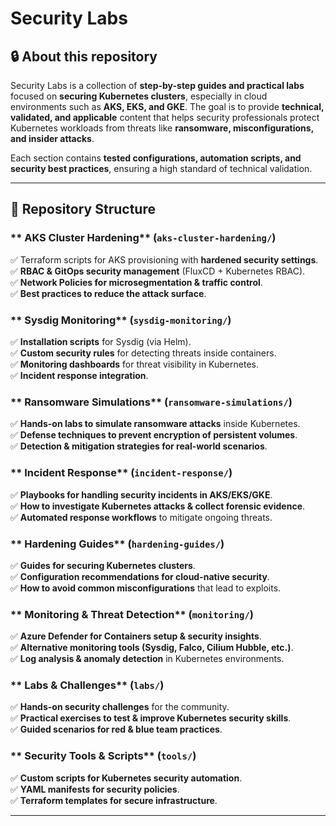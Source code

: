 # Security Labs

## 🔒 About this repository

Security Labs is a collection of **step-by-step guides and practical labs** focused on **securing Kubernetes clusters**, especially in cloud environments such as **AKS, EKS, and GKE**. The goal is to provide **technical, validated, and applicable** content that helps security professionals protect Kubernetes workloads from threats like **ransomware, misconfigurations, and insider attacks**.

Each section contains **tested configurations, automation scripts, and security best practices**, ensuring a high standard of technical validation.

---

## 📂 Repository Structure

### ** AKS Cluster Hardening** (`aks-cluster-hardening/`)
✅ Terraform scripts for AKS provisioning with **hardened security settings**.  
✅ **RBAC & GitOps security management** (FluxCD + Kubernetes RBAC).  
✅ **Network Policies for microsegmentation & traffic control**.  
✅ **Best practices to reduce the attack surface**.

### ** Sysdig Monitoring** (`sysdig-monitoring/`)
✅ **Installation scripts** for Sysdig (via Helm).  
✅ **Custom security rules** for detecting threats inside containers.  
✅ **Monitoring dashboards** for threat visibility in Kubernetes.  
✅ **Incident response integration**.

### ** Ransomware Simulations** (`ransomware-simulations/`)
✅ **Hands-on labs to simulate ransomware attacks** inside Kubernetes.  
✅ **Defense techniques to prevent encryption of persistent volumes**.  
✅ **Detection & mitigation strategies for real-world scenarios**.

### ** Incident Response** (`incident-response/`)
✅ **Playbooks for handling security incidents in AKS/EKS/GKE**.  
✅ **How to investigate Kubernetes attacks & collect forensic evidence**.  
✅ **Automated response workflows** to mitigate ongoing threats.

### ** Hardening Guides** (`hardening-guides/`)
✅ **Guides for securing Kubernetes clusters**.  
✅ **Configuration recommendations for cloud-native security**.  
✅ **How to avoid common misconfigurations** that lead to exploits.

### ** Monitoring & Threat Detection** (`monitoring/`)
✅ **Azure Defender for Containers setup & security insights**.  
✅ **Alternative monitoring tools (Sysdig, Falco, Cilium Hubble, etc.)**.  
✅ **Log analysis & anomaly detection** in Kubernetes environments.

### ** Labs & Challenges** (`labs/`)
✅ **Hands-on security challenges** for the community.  
✅ **Practical exercises to test & improve Kubernetes security skills**.  
✅ **Guided scenarios for red & blue team practices**.

### ** Security Tools & Scripts** (`tools/`)
✅ **Custom scripts for Kubernetes security automation**.  
✅ **YAML manifests for security policies**.  
✅ **Terraform templates for secure infrastructure**.

---



















